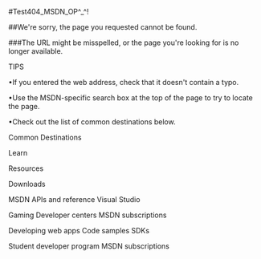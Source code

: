 #Test404_MSDN_OP^_^!

##We're sorry, the page you requested cannot be found.
 
###The URL might be misspelled, or the page you're looking for is no longer available.

TIPS

•If you entered the web address, check that it doesn't contain a typo.

•Use the MSDN-specific search box at the top of the page to try to locate the page.

•Check out the list of common destinations below.

Common Destinations

Learn

Resources

Downloads

MSDN APIs and reference Visual Studio

Gaming Developer centers MSDN subscriptions

Developing web apps Code samples SDKs

Student developer program MSDN subscriptions

